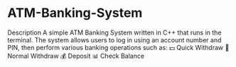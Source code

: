 # ATM-Banking-System
 Description A simple ATM Banking System written in C++ that runs in the terminal. The system allows users to log in using an account number and PIN, then perform various banking operations such as:  💵 Quick Withdraw  💸 Normal Withdraw  💰 Deposit  📊 Check Balance  
